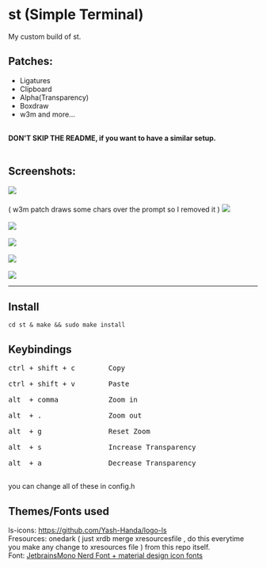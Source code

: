 # st (Simple Terminal)
My custom build of st.

## Patches: 
- Ligatures
- Clipboard
- Alpha(Transparency)
- Boxdraw
- w3m
and more...
<br>
<b>DON'T SKIP THE README, if you want to have a similar setup.<br><br></b>

## Screenshots: 
<img src="https://raw.githubusercontent.com/siduck76/st/main/delete_this/w3m_ss.png"> <w3m removed tho> <br><br>
 ( w3m patch draws some chars over the prompt so I removed it ) <img src="https://github.com/siduck76/st/blob/main/delete_this/w3m.jpg"><br><br>
<img src="https://raw.githubusercontent.com/siduck76/st/main/delete_this/bruh.png">  <br><br>
<img src="https://raw.githubusercontent.com/siduck76/st/main/delete_this/two7-00.png"> <br><br>
<img src="https://raw.githubusercontent.com/siduck76/st/main/delete_this/ithree0-36-43.png"> <br><br>
<img src="https://github.com/siduck76/st/blob/main/delete_this/u.png"> <br><hr>

## Install <br> 
`cd st & make && sudo make install `<br>

## Keybindings<br> 
<pre>
ctrl + shift + c        Copy  <br>
ctrl + shift + v        Paste <br>
alt  + comma            Zoom in <br>
alt  + .                Zoom out <br>
alt  + g                Reset Zoom<br>
alt  + s                Increase Transparency<br>
alt  + a                Decrease Transparency <br>
</pre>
you can change all of these in config.h
<br> 

## Themes/Fonts used
ls-icons: https://github.com/Yash-Handa/logo-ls <br>
Fresources: onedark ( just xrdb merge xresourcesfile , do this everytime you make any change to xresources file ) from this repo itself.<br>
Font: <a href="https://github.com/siduck76/matfonts">  JetbrainsMono Nerd Font + material design icon fonts </a> 
